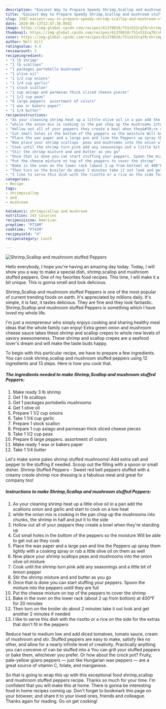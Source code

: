 ```yaml
---
description: "Easiest Way to Prepare Speedy Shrimp,Scallop and mushroom stuffed Peppers"
title: "Easiest Way to Prepare Speedy Shrimp,Scallop and mushroom stuffed Peppers"
slug: 3387-easiest-way-to-prepare-speedy-shrimp-scallop-and-mushroom-stuffed-peppers
date: 2020-06-13T12:47:30.056Z
image: https://img-global.cpcdn.com/recipes/61370810/751x532cq70/shrimpscallop-and-mushroom-stuffed-peppers-recipe-main-photo.jpg
thumbnail: https://img-global.cpcdn.com/recipes/61370810/751x532cq70/shrimpscallop-and-mushroom-stuffed-peppers-recipe-main-photo.jpg
cover: https://img-global.cpcdn.com/recipes/61370810/751x532cq70/shrimpscallop-and-mushroom-stuffed-peppers-recipe-main-photo.jpg
author: Nell Hill
ratingvalue: 4.4
reviewcount: 3
recipeingredient:
- "3 lb shrimp"
- "1 lb scallops"
- "1 packages portobello mushrooms"
- "1 olive oil"
- "1 1/2 cup onions"
- "1 1/4 cup garlic"
- "1 stock scallon"
- "1 cup asiago and parmesan thick sliced cheese pieces"
- "1 1/2 cup peas"
- "6 large peppers  assortment of colors"
- "1 wax or bakers paper"
- "1 1/4 butter"
recipeinstructions:
- "As your cleaning shrimp heat up a little olive oil in a pan add the scallions onion and garlic and start to cook on a low heat"
- "while the onion mix is cooking in the pan chop up the mushrooms into chunks, the shrimp in half and put it to the side"
- "Hollow out all of your peppers they create a bowl when they&#39;re standing up"
- "Cut small holes in the bottom of the peppers so the moisture Will be able to get out as they cook"
- "Place the wax paper and a large pan and line the Peppers up spray them lightly with a cooking spray or rub a little olive oil on them as well"
- "Now place your shrimp scallops  peas and mushrooms into the onion olive oil mixture"
- "Cook until the shrimp turn pink add any seasonings and a little bit of lemon pepper"
- "Stir the shrimp mixture and and butter as you go"
- "Once that is done you can start stuffing your peppers. Spoon the mixture into the peppers untill they are full"
- "Put the cheese mixture on top of the peppers to cover the shrimp"
- "Bake in the oven on the lower rack (about 2 up from bottom) at 400°F for 20 minutes"
- "Then turn on the broiler do about 2 minutes take it out look and get another 2 minutes if needed"
- "I like to serve this dish with the risotto or a rice on the side for the extras that don&#39;t fit in the peppers"
categories:
- Recipe
tags:
- shrimpscallop
- and
- mushroom

katakunci: shrimpscallop and mushroom 
nutrition: 242 calories
recipecuisine: American
preptime: "PT10M"
cooktime: "PT42M"
recipeyield: "4"
recipecategory: Lunch

---
```



![Shrimp,Scallop and mushroom stuffed Peppers](https://img-global.cpcdn.com/recipes/61370810/751x532cq70/shrimpscallop-and-mushroom-stuffed-peppers-recipe-main-photo.jpg)

Hello everybody, I hope you're having an amazing day today. Today, I will show you a way to make a special dish, shrimp,scallop and mushroom stuffed peppers. One of my favorites food recipes. This time, I will make it a bit unique. This is gonna smell and look delicious.

Shrimp,Scallop and mushroom stuffed Peppers is one of the most popular of current trending foods on earth. It's appreciated by millions daily. It's simple, it is fast, it tastes delicious. They are fine and they look fantastic. Shrimp,Scallop and mushroom stuffed Peppers is something which I have loved my whole life.

I&#39;m just a mompreneur who simply enjoys cooking and sharing healthy meal ideas that the whole family can enjoy! Extra green onion and mushroom cheese sauce takes these shrimp and scallop crepes to whole new levels of savory awesomeness. These shrimp and scallop crepes are a seafood lover&#39;s dream and will make the taste buds happy.


To begin with this particular recipe, we have to prepare a few ingredients. You can cook shrimp,scallop and mushroom stuffed peppers using 12 ingredients and 13 steps. Here is how you cook that.

<!--inarticleads1-->

##### The ingredients needed to make Shrimp,Scallop and mushroom stuffed Peppers:

1. Make ready 3 lb shrimp
1. Get 1 lb scallops
1. Get 1 packages portobello mushrooms
1. Get 1 olive oil
1. Prepare 1 1/2 cup onions
1. Take 1 1/4 cup garlic
1. Prepare 1 stock scallon
1. Prepare 1 cup asiago and parmesan thick sliced cheese pieces
1. Take 1 1/2 cup peas
1. Prepare 6 large peppers.  assortment of colors
1. Make ready 1 wax or bakers paper
1. Take 1 1/4 butter


Let&#39;s make some paleo shrimp stuffed mushrooms! Add extra salt and pepper to the stuffing if needed. Scoop out the filling with a spoon or small disher. Shrimp Stuffed Peppers - Sweet red bell peppers stuffed with a creamy creole shrimp rice dressing is a fabulous meal and great for company too! 

<!--inarticleads2-->

##### Instructions to make Shrimp,Scallop and mushroom stuffed Peppers:

1. As your cleaning shrimp heat up a little olive oil in a pan add the scallions onion and garlic and start to cook on a low heat
1. while the onion mix is cooking in the pan chop up the mushrooms into chunks, the shrimp in half and put it to the side
1. Hollow out all of your peppers they create a bowl when they&#39;re standing up
1. Cut small holes in the bottom of the peppers so the moisture Will be able to get out as they cook
1. Place the wax paper and a large pan and line the Peppers up spray them lightly with a cooking spray or rub a little olive oil on them as well
1. Now place your shrimp scallops  peas and mushrooms into the onion olive oil mixture
1. Cook until the shrimp turn pink add any seasonings and a little bit of lemon pepper
1. Stir the shrimp mixture and and butter as you go
1. Once that is done you can start stuffing your peppers. Spoon the mixture into the peppers untill they are full
1. Put the cheese mixture on top of the peppers to cover the shrimp
1. Bake in the oven on the lower rack (about 2 up from bottom) at 400°F for 20 minutes
1. Then turn on the broiler do about 2 minutes take it out look and get another 2 minutes if needed
1. I like to serve this dish with the risotto or a rice on the side for the extras that don&#39;t fit in the peppers


Reduce heat to medium low and add diced tomatoes, tomato sauce, cream of mushroom and stir. Stuffed peppers are easy to make, satisfy like no other, and allow for a nearly infinite level of creativity. Practically anything you can conceive of can be stuffed into a You can grill your stuffed peppers or bake them, whichever you prefer. Or how about the crock pot? Fruity, pale-yellow güero peppers — just like Hungarian wax peppers — are a great source of vitamin C, folate, and manganese. 

So that is going to wrap this up with this exceptional food shrimp,scallop and mushroom stuffed peppers recipe. Thanks so much for your time. I'm confident that you will make this at home. There is gonna be interesting food in home recipes coming up. Don't forget to bookmark this page on your browser, and share it to your loved ones, friends and colleague. Thanks again for reading. Go on get cooking!
